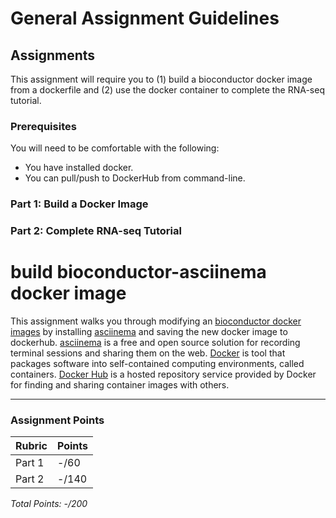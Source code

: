 # General Assignment Guidelines

## Assignments

This assignment will require you to (1) build a bioconductor docker image from a dockerfile and (2) use the docker container to complete the RNA-seq tutorial.

### Prerequisites
You will need to be comfortable with the following:
* You have installed docker.
* You can pull/push to DockerHub from command-line.

### Part 1: Build a Docker Image 

### Part 2: Complete RNA-seq Tutorial

# build bioconductor-asciinema docker image

This assignment walks you through modifying an [bioconductor docker images](https://hub.docker.com/r/bioconductor/bioconductor_docker) by installing [asciinema](https://asciinema.org/docs/installation) and saving the new docker image to dockerhub. [asciinema](https://asciinema.org/about) is a free and open source solution for recording terminal sessions and sharing them on the web. [Docker](https://www.docker.com/resources/what-container) is tool that packages software into self-contained computing environments, called containers. [Docker Hub](https://www.docker.com/products/docker-hub) is a hosted repository service provided by Docker for finding and sharing container images with others.

<!-- blank line -->
----
<!-- blank line -->

 ### Assignment Points
|  Rubric        | Points | 
|----------------|-------|
| Part 1     |  -/60  |
| Part 2     |  -/140  |
*Total Points: -/200*
